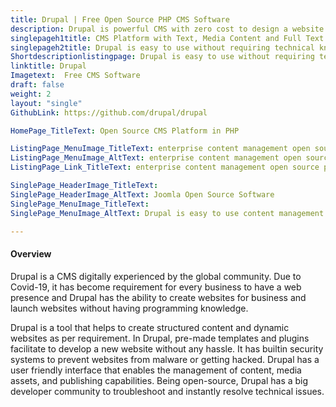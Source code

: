 ```yaml
---
title: Drupal | Free Open Source PHP CMS Software
description: Drupal is powerful CMS with zero cost to design a website. Create a website for a business using Drupal CMS in minutes.
singlepageh1title: CMS Platform with Text, Media Content and Full Text Search 
singlepageh2title: Drupal is easy to use without requiring technical knowledge. Create simple to complex websites including job portals, digital magazines like The Economists.
Shortdescriptionlistingpage: Drupal is easy to use without requiring technical knowledge. Create simple to complex websites including job portals, digital magazines like The Economists.
linktitle: Drupal
Imagetext:  Free CMS Software 
draft: false
weight: 2
layout: "single"
GithubLink: https://github.com/drupal/drupal

HomePage_TitleText: Open Source CMS Platform in PHP

ListingPage_MenuImage_TitleText: enterprise content management open source platform
ListingPage_MenuImage_AltText: enterprise content management open source platform
ListingPage_Link_TitleText: enterprise content management open source platform

SinglePage_HeaderImage_TitleText: 
SinglePage_HeaderImage_AltText: Joomla Open Source Software
SinglePage_MenuImage_TitleText: 
SinglePage_MenuImage_AltText: Drupal is easy to use content management system.

---
```


#### Overview

Drupal is a CMS digitally experienced by the global community. Due to Covid-19, it has become requirement for every business to have a web presence and Drupal has the ability to create websites for business and launch websites without having programming knowledge.

Drupal is a tool that helps to create structured content and dynamic websites as per requirement. In Drupal, pre-made templates and plugins facilitate to develop a new website without any hassle. It has builtin security systems to prevent websites from malware or getting hacked. Drupal has a user friendly interface that enables the management of content, media assets, and publishing capabilities. Being open-source, Drupal has a big developer community to troubleshoot and instantly resolve technical issues.